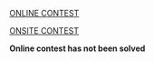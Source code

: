 [ONLINE CONTEST](https://www.hackerrank.com/contests/inzva-08-data-structures-2-online-2019/challenges)

[ONSITE CONTEST](https://www.hackerrank.com/contests/inzva-08-data-structures-2-onsite-2019/challenges)

**Online contest has not been solved**
